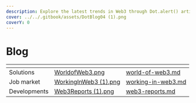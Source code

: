 ```yaml
---
description: Explore the latest trends in Web3 through Dot.alert() articles.
cover: ../../.gitbook/assets/DotBlog04 (1).png
coverY: 0
---
```


# Blog

<table data-view="cards"><thead><tr><th></th><th data-hidden data-card-cover data-type="files"></th><th data-hidden data-card-target data-type="content-ref"></th></tr></thead><tbody><tr><td>                  Solutions</td><td><a href="../../.gitbook/assets/WorldofWeb3.png">WorldofWeb3.png</a></td><td><a href="world-of-web3.md">world-of-web3.md</a></td></tr><tr><td>                Job market</td><td><a href="../../.gitbook/assets/WorkingInWeb3 (1).png">WorkingInWeb3 (1).png</a></td><td><a href="working-in-web3.md">working-in-web3.md</a></td></tr><tr><td>             Developments</td><td><a href="../../.gitbook/assets/Web3Reports (1).png">Web3Reports (1).png</a></td><td><a href="web3-reports.md">web3-reports.md</a></td></tr></tbody></table>

